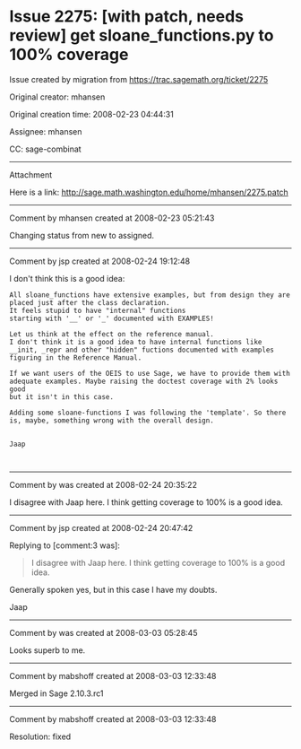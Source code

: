 # Issue 2275: [with patch, needs review] get sloane_functions.py to 100% coverage

Issue created by migration from https://trac.sagemath.org/ticket/2275

Original creator: mhansen

Original creation time: 2008-02-23 04:44:31

Assignee: mhansen

CC:  sage-combinat




---

Attachment

Here is a link:  http://sage.math.washington.edu/home/mhansen/2275.patch


---

Comment by mhansen created at 2008-02-23 05:21:43

Changing status from new to assigned.


---

Comment by jsp created at 2008-02-24 19:12:48

I don't think this is a good idea:

```
All sloane_functions have extensive examples, but from design they are
placed just after the class declaration.
It feels stupid to have "internal" functions
starting with '__' or '_' documented with EXAMPLES!

Let us think at the effect on the reference manual.
I don't think it is a good idea to have internal functions like
__init, _repr and other "hidden" fuctions documented with examples
figuring in the Reference Manual.

If we want users of the OEIS to use Sage, we have to provide them with
adequate examples. Maybe raising the doctest coverage with 2% looks good
but it isn't in this case.

Adding some sloane-functions I was following the 'template'. So there
is, maybe, something wrong with the overall design.


Jaap



```



---

Comment by was created at 2008-02-24 20:35:22

I disagree with Jaap here.  I think getting coverage to 100% is a good idea.


---

Comment by jsp created at 2008-02-24 20:47:42

Replying to [comment:3 was]:
> I disagree with Jaap here.  I think getting coverage to 100% is a good idea. 

Generally spoken yes, but in this case I have my doubts.

Jaap


---

Comment by was created at 2008-03-03 05:28:45

Looks superb to me.


---

Comment by mabshoff created at 2008-03-03 12:33:48

Merged in Sage 2.10.3.rc1


---

Comment by mabshoff created at 2008-03-03 12:33:48

Resolution: fixed
